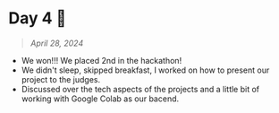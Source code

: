 # Day 4 🏅

> *April 28, 2024*

- We won!!! We placed 2nd in the hackathon!
- We didn't sleep, skipped breakfast, I worked on how to present our project to the judges.
- Discussed over the tech aspects of the projects and a little bit of working with Google Colab as our bacend.